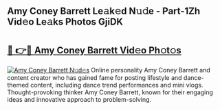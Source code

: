 ## Amy Coney Barrett Le𝚊k𝚎d N𝚞𝚍e - Part-1Zh Vid𝚎o Le𝚊ks Photos GjiDK

# <h2><a href="http://fbe0y4.evod.top/?m=Amy+Coney+Barrett">🔗 👉🔴 Amy Coney Barrett Vid𝚎o Ph𝚘t𝚘s</a></h2>

[![Amy Coney Barrett N𝚞d𝚎s](https://i.imgur.com/8V9OHl7.gif)](http://fbe0y4.evod.top/?m=Amy+Coney+Barrett)
Online personality Amy Coney Barrett and content creator who has gained fame for posting lifestyle and dance-themed content, including dance trend performances and mini vlogs. Thought-provoking thinker Amy Coney Barrett, known for their engaging ideas and innovative approach to problem-solving. 
